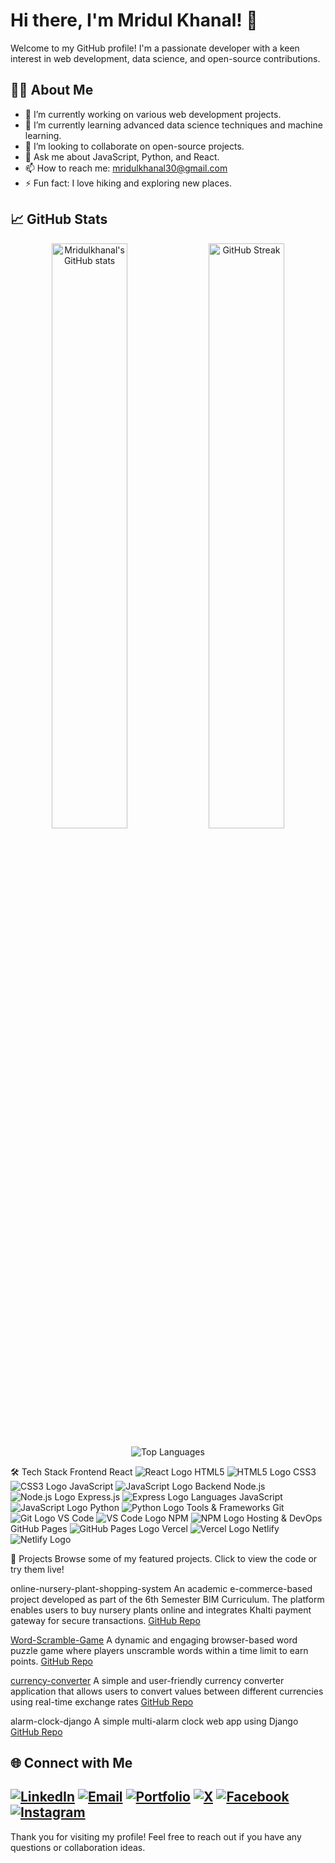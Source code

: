 # Hi there, I'm Mridul Khanal! 👋

Welcome to my GitHub profile! I'm a passionate developer with a keen interest in web development, data science, and open-source contributions.

## 🧑‍💻 About Me

- 🔭 I’m currently working on various web development projects.
- 🌱 I’m currently learning advanced data science techniques and machine learning.
- 👯 I’m looking to collaborate on open-source projects.
- 💬 Ask me about JavaScript, Python, and React.
- 📫 How to reach me: [mridulkhanal30@gmail.com](mailto:mridulkhanal30@gmail.com)
- ⚡ Fun fact: I love hiking and exploring new places.


## 📈 GitHub Stats

<p align="center">
  <img src="https://github-readme-stats.vercel.app/api?username=Mridulkhanal&show_icons=true&theme=radical" alt="Mridulkhanal's GitHub stats" width="49%" />
  <img src="https://github-readme-streak-stats.herokuapp.com/?user=Mridulkhanal&theme=radical" alt="GitHub Streak" width="49%" />
</p>
<p align="center">
  <img src="https://github-readme-stats.vercel.app/api/top-langs/?username=Mridulkhanal&layout=compact&theme=radical" alt="Top Languages" />
</p>


🛠️ Tech Stack
Frontend
React
![React Logo](https://cdn.jsdelivr.net/gh/devicons/devicon/icons/react/react-original.svg)
HTML5
![HTML5 Logo](https://cdn.jsdelivr.net/gh/devicons/devicon/icons/html5/html5-original.svg)
CSS3
![CSS3 Logo](https://cdn.jsdelivr.net/gh/devicons/devicon/icons/css3/css3-original.svg)
JavaScript
![JavaScript Logo](https://cdn.jsdelivr.net/gh/devicons/devicon/icons/javascript/javascript-original.svg)
Backend
Node.js
![Node.js Logo](https://cdn.jsdelivr.net/gh/devicons/devicon/icons/nodejs/nodejs-original.svg)
Express.js
![Express Logo](https://cdn.jsdelivr.net/gh/devicons/devicon/icons/express/express-original.svg)
Languages
JavaScript
![JavaScript Logo](https://cdn.jsdelivr.net/gh/devicons/devicon/icons/javascript/javascript-original.svg)
Python
![Python Logo](https://cdn.jsdelivr.net/gh/devicons/devicon/icons/python/python-original.svg)
Tools & Frameworks
Git
![Git Logo](https://cdn.jsdelivr.net/gh/devicons/devicon/icons/git/git-original.svg)
VS Code
![VS Code Logo](https://cdn.jsdelivr.net/gh/devicons/devicon/icons/vscode/vscode-original.svg)
NPM
![NPM Logo](https://cdn.jsdelivr.net/gh/devicons/devicon/icons/npm/npm-original-wordmark.svg)
Hosting & DevOps
GitHub Pages
![GitHub Pages Logo](https://cdn.jsdelivr.net/gh/devicons/devicon/icons/github/github-original.svg)
Vercel
![Vercel Logo](https://cdn.jsdelivr.net/gh/devicons/devicon/icons/vercel/vercel-original.svg)
Netlify
![Netlify Logo](https://cdn.jsdelivr.net/gh/devicons/devicon/icons/netlify/netlify-original.svg)
  
🚀 Projects
Browse some of my featured projects. Click to view the code or try them live!

online-nursery-plant-shopping-system
An academic e-commerce-based project developed as part of the 6th Semester BIM Curriculum. The platform enables users to buy nursery plants online and integrates Khalti payment gateway for secure transactions.
[GitHub Repo](https://github.com/Mridulkhanal/online-nursery-plant-shopping-system)

[Word-Scramble-Game](https://word-scramble-game-zeta.vercel.app/)
A dynamic and engaging browser-based word puzzle game where players unscramble words within a time limit to earn points.
[GitHub Repo](https://github.com/Mridulkhanal/Word-Scramble-Game)

[currency-converter](https://currency-converter-dusky-sigma-75.vercel.app/)
A simple and user-friendly currency converter application that allows users to convert values between different currencies using real-time exchange rates
[GitHub Repo](https://github.com/Mridulkhanal/currency-converter)

alarm-clock-django
A simple multi-alarm clock web app using Django
[GitHub Repo](https://github.com/Mridulkhanal/alarm-clock-django)

## 🌐 Connect with Me

[![LinkedIn](https://img.shields.io/badge/-LinkedIn-0078d4?style=flat-square&logo=linkedin&logoColor=white)](https://www.linkedin.com/in/mridul-khanal-686028304/)
[![Email](https://img.shields.io/badge/-Email-D14836?style=flat-square&logo=gmail&logoColor=white)](mailto:khanalmridul30@gmail.com)
[![Portfolio](https://img.shields.io/badge/-Portfolio-24292e?style=flat-square&logo=github&logoColor=white)](https://mridulkhanal.com.np)
[![X](https://img.shields.io/badge/X-black.svg?logo=X&logoColor=white)](https://x.com/Mridulkhanal9)
[![Facebook](https://img.shields.io/badge/Facebook-%231877F2.svg?logo=Facebook&logoColor=white)](https://www.facebook.com/mrdula.khanala)
[![Instagram](https://img.shields.io/badge/Instagram-%23E4405F.svg?logo=Instagram&logoColor=white)](https://www.instagram.com/khanal.mridul/)
---
Thank you for visiting my profile! Feel free to reach out if you have any questions or collaboration ideas.
